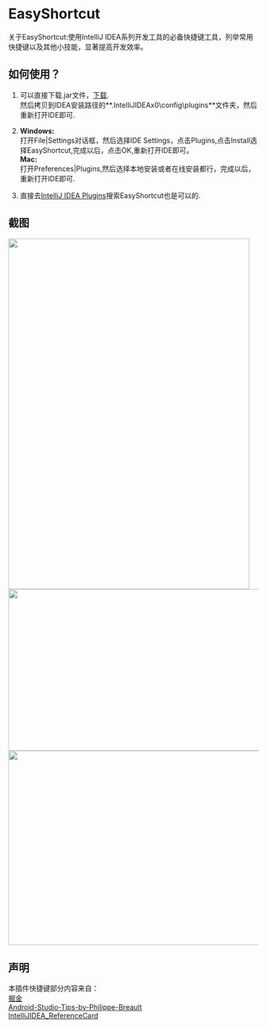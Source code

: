 # EasyShortcut

关于EasyShortcut:使用IntelliJ IDEA系列开发工具的必备快捷键工具，列举常用快捷键以及其他小技能，显著提高开发效率。

## 如何使用？

1. 可以直接下载.jar文件，[下载](https://github.com/hpu-spring87/EasyShortcut/blob/master/Shortcut/Shortcut.jar).<br/>
   然后拷贝到IDEA安装路径的**.IntelliJIDEAx0\config\plugins**文件夹，然后重新打开IDE即可.

2. **Windows:** <br/>打开File|Settings对话框，然后选择IDE Settings，点击Plugins,点击Install选择EasyShortcut,完成以后，点击OK,重新打开IDE即可。<br/>
**Mac:** <br/>
打开Preferences|Plugins,然后选择本地安装或者在线安装都行，完成以后，重新打开IDE即可.

3. 直接去[IntelliJ IDEA Plugins](https://plugins.jetbrains.com/?idea)搜索EasyShortcut也是可以的.

## 截图

<img src="https://github.com/hpu-spring87/EasyShortcut/raw/master/art/screen_1.png" width="485" height="705" />

<img src="https://github.com/hpu-spring87/EasyShortcut/raw/master/art/screen_2.png" width="1500" height="325" />

<img src="https://github.com/hpu-spring87/EasyShortcut/raw/master/art/screen_3.png" width="1470" height="391" />

## 声明

本插件快捷键部分内容来自：<br/>
[掘金](https://github.com/xitu/gold-miner/blob/master/TODO/Android-Studio-Tips.md)<br/>
[Android-Studio-Tips-by-Philippe-Breault](https://github.com/pavlospt/Android-Studio-Tips-by-Philippe-Breault/wiki)<br/>
[IntelliJIDEA_ReferenceCard](https://www.jetbrains.com/idea/docs/IntelliJIDEA_ReferenceCard_Mac.pdf)
